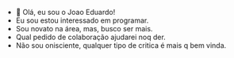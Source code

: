- 👋 Olá, eu sou o Joao Eduardo!
-  Eu sou estou interessado em programar.
-  Sou novato na área, mas, busco ser mais.
-  Qual pedido de colaboração ajudarei noq der.
-  Não sou onisciente, qualquer tipo de critica é mais q bem vinda.

<!---
JoaoEduardo27/JoaoEduardo27 is a ✨ special ✨ repository because its `README.md` (this file) appears on your GitHub profile.
You can click the Preview link to take a look at your changes.
--->
